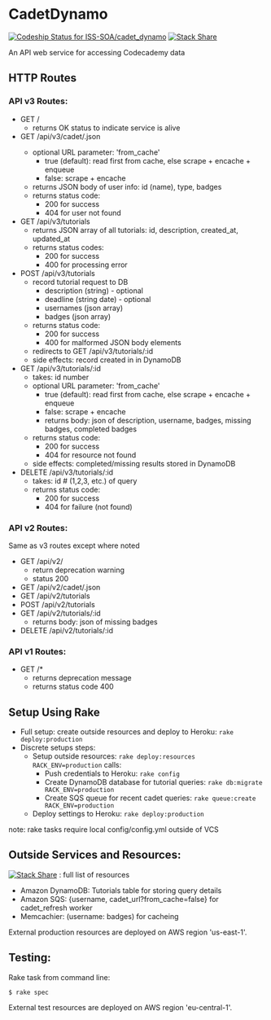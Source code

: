 # CadetDynamo
[![Codeship Status for ISS-SOA/cadet_dynamo](https://codeship.com/projects/55bae420-8357-0132-6ce1-366b1854f7f3/status?branch=master)](https://codeship.com/projects/58109)
[![Stack Share](http://img.shields.io/badge/tech-stack-0690fa.svg?style=flat)](http://stackshare.io/soumyaray/cadetdynamo)

An API web service for accessing Codecademy data

## HTTP Routes
### API v3 Routes:
- GET /
  - returns OK status to indicate service is alive
- GET /api/v3/cadet/<username>.json
  - optional URL parameter: 'from_cache'
    - true (default): read first from cache, else scrape + encache + enqueue
    - false: scrape + encache
  - returns JSON body of user info: id (name), type, badges
  - returns status code:
    - 200 for success
    - 404 for user not found
- GET /api/v3/tutorials
  - returns JSON array of all tutorials: id, description, created_at, updated_at
  - returns status codes:
    - 200 for success
    - 400 for processing error
- POST /api/v3/tutorials
  - record tutorial request to DB
    - description (string) - optional
    - deadline (string date) - optional
    - usernames (json array)
    - badges (json array)
  - returns status code:
    - 200 for success
    - 400 for malformed JSON body elements
  - redirects to GET /api/v3/tutorials/:id
  - side effects: record created in in DynamoDB
- GET /api/v3/tutorials/:id
  - takes: id number
  - optional URL parameter: 'from_cache'
      - true (default): read first from cache, else scrape + encache + enqueue
      - false: scrape + encache
      - returns body: json of description, username, badges, missing badges, completed badges
  - returns status code:
    - 200 for success
    - 404 for resource not found
  - side effects: completed/missing results stored in DynamoDB
- DELETE /api/v3/tutorials/:id
  - takes: id # (1,2,3, etc.) of query
  - returns status code:
    - 200 for success
    - 404 for failure (not found)

### API v2 Routes:
Same as v3 routes except where noted
- GET /api/v2/
  - return deprecation warning
  - status 200
- GET /api/v2/cadet/<username>.json
- GET /api/v2/tutorials
- POST /api/v2/tutorials
- GET /api/v2/tutorials/:id
  - returns body: json of missing badges
- DELETE /api/v2/tutorials/:id

### API v1 Routes:
- GET /*
  - returns deprecation message
  - returns status code 400


## Setup Using Rake
- Full setup: create outside resources and deploy to Heroku:
  `rake deploy:production`
- Discrete setups steps:
  - Setup outside resources: `rake deploy:resources RACK_ENV=production` calls:
    - Push credentials to Heroku:
      `rake config`
    - Create DynamoDB database for tutorial queries:
      `rake db:migrate RACK_ENV=production`
    - Create SQS queue for recent cadet queries:
      `rake queue:create RACK_ENV=production`
  - Deploy settings to Heroku:
    `rake deploy:production`

note: rake tasks require local config/config.yml outside of VCS


## Outside Services and Resources:
[![Stack Share](http://img.shields.io/badge/tech-stack-0690fa.svg?style=flat)](http://stackshare.io/soumyaray/cadetdynamo) : full list of resources

- Amazon DynamoDB: Tutorials table for storing query details
- Amazon SQS: {username, cadet_url?from_cache=false} for cadet_refresh worker
- Memcachier: (username: badges) for cacheing

External production resources are deployed on AWS region 'us-east-1'.


## Testing:

Rake task from command line:

    $ rake spec

External test resources are deployed on AWS region 'eu-central-1'.
